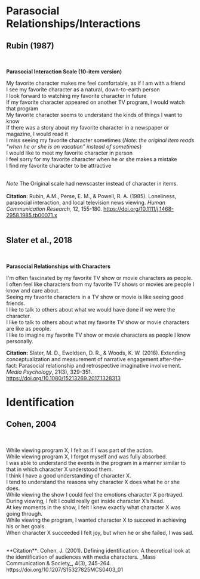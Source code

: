 # Parasocial Relationships/Interactions
## Rubin (1987)
<br />

**Parasocial Interaction Scale (10-item version)** <br />

My favorite character makes me feel comfortable, as if I am with a friend <br />
I see my favorite character as a natural, down-to-earth person <br />
I look forward to watching my favorite character in future <br />
If my favorite character appeared on another TV program, I would watch that program <br />
My favorite character seems to understand the kinds of things I want to know <br />
If there was a story about my favorite character in a newspaper or magazine, I would read it <br />
I miss seeing my favorite character sometimes (_Note: the original item reads "when he or she is on vacation" instead of sometimes_) <br />
I would like to meet my favorite character in person <br />
I feel sorry for my favorite character when he or she makes a mistake <br />
I find my favorite character to be attractive <br />
<br />

*Note* The Original scale had newscaster instead of character in items. <br />
<br />
**Citation**: Rubin, A.M., Perse, E. M., & Powell, R. A. (1985). Loneliness, parasocial interaction, and local television news viewing. _Human Communication Research,_ 12, 155-180. https://doi.org/10.1111/j.1468-2958.1985.tb00071.x <br />
 <br />
 
## Slater et al., 2018
<br />

**Parasocial Relationships with Characters** <br />

I'm often fascinated by my favorite TV show or movie characters as people. <br />
I often feel like characters from my favorite TV shows or movies are people I know and care about. <br />
Seeing my favorite characters in a TV show or movie is like seeing good friends. <br />
I like to talk to others about what we would have done if we were the character. <br />
I like to talk to others about what my favorite TV show or movie characters are like as people. <br />
I like to imagine my favorite TV show or movie characters as people I know personally. <br />
 
**Citation:** Slater, M. D., Ewoldsen, D. R., & Woods, K. W. (2018). Extending conceptualization and measurement of narrative engagement after-the-fact: Parasocial relationship and retrospective imaginative involvement. _Media Psychology_, 21(3), 329-351. https://doi.org/10.1080/15213269.2017.1328313 <br />
 
 
 # Identification
 ## Cohen, 2004
 <br />
 
While viewing program X, I felt as if I was part of the action. <br />
While viewing program X, I forgot myself and was fully absorbed. <br />
I was able to understand the events in the program in a manner similar to that in which character X understood them. <br />
I think I have a good understanding of character X. <br />
I tend to understand the reasons why character X does what he or she does. <br />
While viewing the show I could feel the emotions character X portrayed. <br />
During viewing, I felt I could really get inside character X’s head. <br />
At key moments in the show, I felt I knew exactly what character X was going through. <br />
While viewing the program, I wanted character X to succeed in achieving his or her goals. <br />
When character X succeeded I felt joy, but when he or she failed, I was sad. <br />

<br />
**Citation**: Cohen, J. (2001). Defining identification: A theoretical look at the identification of audiences with media characters. _Mass Communication & Society_, 4(3), 245-264. https://doi.org/10.1207/S15327825MCS0403_01 <br />
 <br />
 
